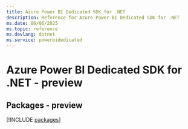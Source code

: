 ```yaml
---
title: Azure Power BI Dedicated SDK for .NET
description: Reference for Azure Power BI Dedicated SDK for .NET
ms.date: 06/06/2025
ms.topic: reference
ms.devlang: dotnet
ms.service: powerbidedicated
---
```

# Azure Power BI Dedicated SDK for .NET - preview
## Packages - preview
[!INCLUDE [packages](power-bi-dedicated-index.md)]